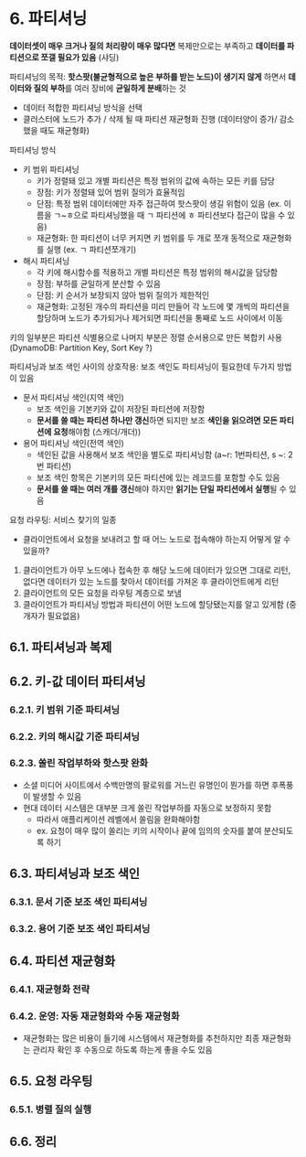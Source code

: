 
# 6.  파티셔닝


**데이터셋이 매우 크거나 질의 처리량이 매우 많다면** 복제만으로는 부족하고 **데이터를 파티션으로 쪼갤 필요가 있음** (샤딩)


파티셔닝의 목적: **핫스팟(불균형적으로 높은 부하를 받는 노드)이 생기지 않게** 하면서 **데이터와 질의 부하**를 여러 장비에 **균일하게 분배**하는 것
- 데이터 적합한 파티셔닝 방식을 선택
- 클러스터에 노드가 추가 / 삭제 될 때 파티션 재균형화 진행 (데이터양이 증가/ 감소 했을 때도 재균형화)

파티셔닝 방식
- 키 범위 파티셔닝
	- 키가 정렬돼 있고 개별 파티션은 특정 범위의 값에 속하는 모든 키를 담당
	- 장점: 키가 정렬돼 있어 범위 질의가 효율적임
	- 단점: 특정 범위 데이터에만 자주 접근하여 핫스팟이 생길 위험이 있음 (ex. 이름을 ㄱ~ㅎ으로 파티셔닝했을 때 ㄱ 파티션에 ㅎ 파티션보다 접근이 많을 수 있음)
	- 재균형화: 한 파티션이 너무 커지면 키 범위를 두 개로 쪼개 동적으로 재균형화를 실행 (ex. ㄱ 파티션쪼개기)
- 해시 파티셔닝
	- 각 키에 해시함수를 적용하고 개별 파티션은 특정 범위의 해시값을 담당함
	- 장점: 부하를 균일하게 분산할 수 있음
	- 단점: 키 순서가 보장되지 않아 범위 질의가 제한적인
	- 재균형화: 고정된 개수의 파티션을 미리 만들어 각 노드에 몇 개씩의 파티션을 할당하며 노드가 추가되거나 제거되면 파티션을 통째로 노드 사이에서 이동

키의 일부분은 파티션 식별용으로 나머지 부분은 정렬 순서용으로 만든 복합키 사용
(DynamoDB: Partition Key, Sort Key ?)

파티셔닝과 보조 색인 사이의 상호작용: 보조 색인도 파티셔닝이 필요한데 두가지 방법이 있음
- 문서 파티셔닝 색인(지역 색인)
	- 보조 색인을 기본키와 값이 저장된 파티션에 저장함
	- **문서를 쓸 때는 파티션 하나만 갱신**하면 되지만 보조 **색인을 읽으려면 모든 파티션에 요청**해야함 (스캐더/개더))
- 용어 파티셔닝 색인(전역 색인)
	- 색인된 값을 사용해서 보조 색인을 별도로 파티셔닝함 (a~r: 1번파티션, s ~: 2번 파티션)
	- 보조 색인 항목은 기본키의 모든 파티션에 있는 레코드를 포함할 수도 있음
	- **문서를 쓸 때는 여러 개를 갱신**해야 하지만 **읽기는 단일 파티션에서 실행**될 수 있음

요청 라우팅: 서비스 찾기의 일종
- 클라이언트에서 요청을 보내려고 할 때 어느 노드로 접속해야 하는지 어떻게 알 수 있을까?

1. 클라이언트가 아무 노드에나 접속한 후 해당 노드에 데이터가 있으면 그대로 리턴, 없다면 데이터가 있는 노드를 찾아서 데이터를 가져온 후 클라이언트에게 리턴
2. 클라이언트의 모든 요청을 라우팅 계층으로 보냄
3. 클라이언트가 파티셔닝 방법과 파티션이 어떤 노드에 할당됐는지를 알고 있게함 (중개자가 필요없음)


## 6.1.  파티셔닝과 복제

## 6.2.  키-값 데이터 파티셔닝

### 6.2.1.  키 범위 기준 파티셔닝
### 6.2.2.  키의 해시값 기준 파티셔닝
### 6.2.3. 쏠린 작업부하와 핫스팟 완화
- 소셜 미디어 사이트에서 수백만명의 팔로워를 거느린 유명인이 뭔가를 하면 후폭풍이 발생할 수 있음
- 현대 데이터 시스템은 대부분 크게 쏠린 작업부하를 자동으로 보정하지 못함
	- 따라서 애플리케이션 레벨에서 쏠림을 완화해야함
	- ex. 요청이 매우 많이 쏠리는 키의 시작이나 끝에 임의의 숫자를 붙여 분산되도록 하기

## 6.3. 파티셔닝과 보조 색인

### 6.3.1. 문서 기준 보조 색인 파티셔닝
### 6.3.2. 용어 기준 보조 색인 파티셔닝


## 6.4. 파티션 재균형화

### 6.4.1. 재균형화 전략

### 6.4.2. 운영: 자동 재균형화와 수동 재균형화
- 재균형화는 많은 비용이 들기에 시스템에서 재균형화를 추천하지만 최종 재균형화는 관리자 확인 후 수동으로 하도록 하는게 좋을 수도 있음


## 6.5. 요청 라우팅

### 6.5.1. 병렬 질의 실행


## 6.6. 정리